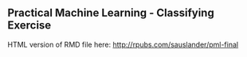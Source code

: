 ## Practical Machine Learning - Classifying Exercise

HTML version of RMD file here: http://rpubs.com/sauslander/pml-final
